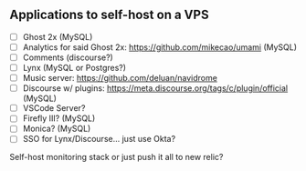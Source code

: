 ## Applications to self-host on a VPS
- [ ] Ghost 2x (MySQL)
- [ ] Analytics for said Ghost 2x: https://github.com/mikecao/umami (MySQL)
- [ ] Comments (discourse?)
- [ ] Lynx (MySQL or Postgres?)
- [ ] Music server: https://github.com/deluan/navidrome
- [ ] Discourse w/ plugins: https://meta.discourse.org/tags/c/plugin/official (MySQL)
- [ ] VSCode Server?
- [ ] Firefly III? (MySQL)
- [ ] Monica? (MySQL)
- [ ] SSO for Lynx/Discourse... just use Okta?

Self-host monitoring stack or just push it all to new relic?

